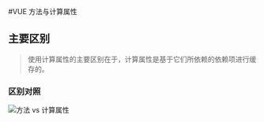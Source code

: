 #VUE 方法与计算属性

## 主要区别

> 使用计算属性的主要区别在于，计算属性是基于它们所依赖的依赖项进行缓存的。

### 区别对照

![方法 vs 计算属性](https://d2uusema5elisf.cloudfront.net/courses/30-days-of-vue/day-08/public/assets/methods-vs-computed-properties.png)

